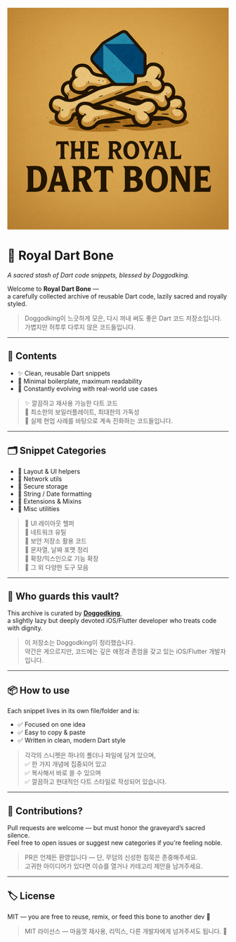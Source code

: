 <p align="center">
  <img src="https://raw.githubusercontent.com/doggodking/royal-dart-bone/refs/heads/main/bone.png" width="600" alt="Royal Dart Bone Banner">
</p>

# 🦴 Royal Dart Bone  
_A sacred stash of Dart code snippets, blessed by Doggodking._

Welcome to **Royal Dart Bone** —  
a carefully collected archive of reusable Dart code, lazily sacred and royally styled.

> Doggodking이 느긋하게 모은, 다시 꺼내 써도 좋은 Dart 코드 저장소입니다.  
> 가볍지만 허투루 다루지 않은 코드들입니다.

---

## 📜 Contents

- ✨ Clean, reusable Dart snippets  
- 🐾 Minimal boilerplate, maximum readability  
- 🧪 Constantly evolving with real-world use cases

> ✨ 깔끔하고 재사용 가능한 다트 코드  
> 🐾 최소한의 보일러플레이트, 최대한의 가독성  
> 🧪 실제 현업 사례를 바탕으로 계속 진화하는 코드들입니다.

---

## 🗂️ Snippet Categories

- 📐 Layout & UI helpers  
- 📡 Network utils  
- 🔐 Secure storage  
- 🧼 String / Date formatting  
- 🎯 Extensions & Mixins  
- 🧪 Misc utilities

> 📐 UI 레이아웃 헬퍼  
> 📡 네트워크 유틸  
> 🔐 보안 저장소 활용 코드  
> 🧼 문자열, 날짜 포맷 정리  
> 🎯 확장/믹스인으로 기능 확장  
> 🧪 그 외 다양한 도구 모음

---

## 👑 Who guards this vault?

This archive is curated by [**Doggodking**](https://github.com/doggodking),  
a slightly lazy but deeply devoted iOS/Flutter developer who treats code with dignity.

> 이 저장소는 Doggodking이 정리했습니다.  
> 약간은 게으르지만, 코드에는 깊은 애정과 존엄을 갖고 있는 iOS/Flutter 개발자입니다.

---

## 📦 How to use

Each snippet lives in its own file/folder and is:

- ✅ Focused on one idea  
- ✅ Easy to copy & paste  
- ✅ Written in clean, modern Dart style

> 각각의 스니펫은 하나의 폴더나 파일에 담겨 있으며,  
> ✅ 한 가지 개념에 집중되어 있고  
> ✅ 복사해서 바로 쓸 수 있으며  
> ✅ 깔끔하고 현대적인 다트 스타일로 작성되어 있습니다.

---

## 🐾 Contributions?

Pull requests are welcome — but must honor the graveyard’s sacred silence.  
Feel free to open issues or suggest new categories if you're feeling noble.

> PR은 언제든 환영입니다 — 단, 무덤의 신성한 침묵은 존중해주세요.  
> 고귀한 아이디어가 있다면 이슈를 열거나 카테고리 제안을 남겨주세요.

---

## 🏷️ License

MIT — you are free to reuse, remix, or feed this bone to another dev 🦴

> MIT 라이선스 — 마음껏 재사용, 리믹스, 다른 개발자에게 넘겨주셔도 됩니다. 🦴
